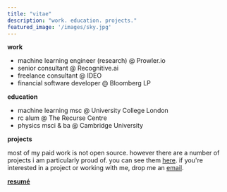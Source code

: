 ```yaml
---
title: "vitae"
description: "work. education. projects."
featured_image: '/images/sky.jpg'
---
```


**work** 

* machine learning engineer (research) @ Prowler.io
* senior consultant @ Recognitive.ai
* freelance consultant @ IDEO
* financial software developer @ Bloomberg LP

**education**

* machine learning msc @ University College London
* rc alum @ The Recurse Centre
* physics msci & ba @ Cambridge University


**projects**

most of my paid work is not open source. however there are a number of projects i am particularly proud of. you can see them [here](../projects). if you're interested in a project or working with me, drop me an [email](../contact).

<!-- **[full resumé](/pdfs/ERICHAMBRO_DEC2018.pdf)** | 
**[one page](/pdfs/ERICHAMBRO_DEC2018.pdf)** -->
**[resumé](/pdfs/ERICHAMBRO_MAR2020.pdf)**
